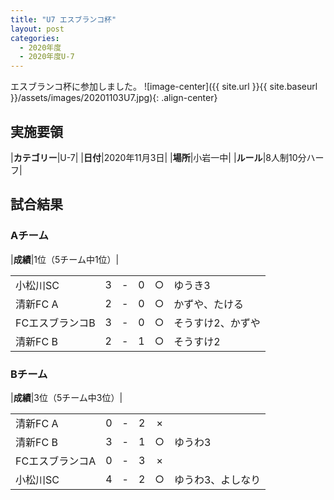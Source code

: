 ```yaml
---
title: "U7 エスブランコ杯"
layout: post
categories:
  - 2020年度
  - 2020年度U-7
---
```


エスブランコ杯に参加しました。
![image-center]({{ site.url }}{{ site.baseurl }}/assets/images/20201103U7.jpg){: .align-center}


## 実施要領

|**カテゴリー**|U-7|
|**日付**|2020年11月3日|
|**場所**|小岩一中|
|**ルール**|8人制10分ハーフ|

## 試合結果

### Aチーム

|**成績**|1位（5チーム中1位）|

|            |    |   |    |         |    |
|:-----------|:--:|:-:|:--:|:--:|:--------|
|小松川SC|    3| - |   0|○|ゆうき3|
|清新FC A|    2| - |   0|○|かずや、たける|
|FCエスブランコB|    3| - |   0|○|そうすけ2、かずや|
|清新FC B|    2| - |  1|○|そうすけ2|

### Bチーム

|**成績**|3位（5チーム中3位）|

|            |    |   |    |         |    |
|:-----------|:--:|:-:|:--:|:--:|:--------|
|清新FC A|    0| - |   2|×||
|清新FC B|    3| - |   1|○|ゆうわ3|
|FCエスブランコA|    0| - |   3|×||
|小松川SC|    4| - |  2|○|ゆうわ3、よしなり|
